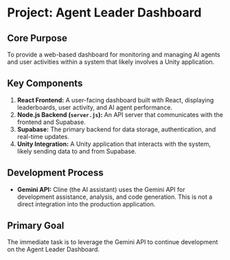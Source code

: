 # Project: Agent Leader Dashboard

## Core Purpose
To provide a web-based dashboard for monitoring and managing AI agents and user activities within a system that likely involves a Unity application.

## Key Components
1.  **React Frontend:** A user-facing dashboard built with React, displaying leaderboards, user activity, and AI agent performance.
2.  **Node.js Backend (`server.js`):** An API server that communicates with the frontend and Supabase.
3.  **Supabase:** The primary backend for data storage, authentication, and real-time updates.
4.  **Unity Integration:** A Unity application that interacts with the system, likely sending data to and from Supabase.

## Development Process
- **Gemini API:** Cline (the AI assistant) uses the Gemini API for development assistance, analysis, and code generation. This is not a direct integration into the production application.

## Primary Goal
The immediate task is to leverage the Gemini API to continue development on the Agent Leader Dashboard.
